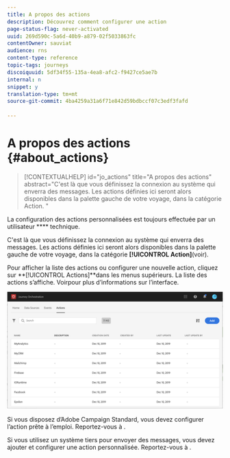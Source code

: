 ```yaml
---
title: A propos des actions
description: Découvrez comment configurer une action
page-status-flag: never-activated
uuid: 269d590c-5a6d-40b9-a879-02f5033863fc
contentOwner: sauviat
audience: rns
content-type: reference
topic-tags: journeys
discoiquuid: 5df34f55-135a-4ea8-afc2-f9427ce5ae7b
internal: n
snippet: y
translation-type: tm+mt
source-git-commit: 4ba4259a31a6f71e842d59bdbccf07c3edf3fafd

---
```



# A propos des actions {#about_actions}

>[!CONTEXTUALHELP]
>id=&quot;jo_actions&quot;
>title=&quot;A propos des actions&quot;
>abstract=&quot;C&#39;est là que vous définissez la connexion au système qui enverra des messages. Les actions définies ici seront alors disponibles dans la palette gauche de votre voyage, dans la catégorie Action. &quot;

La configuration des actions personnalisées est toujours effectuée par un utilisateur **** technique.

C&#39;est là que vous définissez la connexion au système qui enverra des messages. Les actions définies ici seront alors disponibles dans la palette gauche de votre voyage, dans la catégorie **[!UICONTROL Action]**(voir[](../building-journeys/about-action-activities.md)).

Pour afficher la liste des actions ou configurer une nouvelle action, cliquez sur **[!UICONTROL Actions]**dans les menus supérieurs. La liste des actions s’affiche. Voir[](../about/user-interface.md)pour plus d’informations sur l’interface.

![](../assets/custom1.png)

Si vous disposez d’Adobe Campaign Standard, vous devez configurer l’action prête à l’emploi. Reportez-vous à [](../action/working-with-adobe-campaign.md).

Si vous utilisez un système tiers pour envoyer des messages, vous devez ajouter et configurer une action personnalisée. Reportez-vous à [](../action/about-custom-action-configuration.md).
